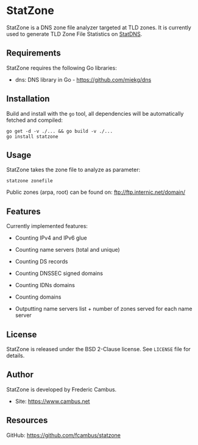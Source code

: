 # StatZone

StatZone is a DNS zone file analyzer targeted at TLD zones. It is currently used to generate TLD Zone File Statistics on [StatDNS](https://www.statdns.com).

## Requirements

StatZone requires the following Go libraries:

- dns: DNS library in Go - https://github.com/miekg/dns

## Installation

Build and install with the `go` tool, all dependencies will be automatically fetched and compiled:

	go get -d -v ./... && go build -v ./...
	go install statzone

## Usage

StatZone takes the zone file to analyze as parameter:

	statzone zonefile

Public zones (arpa, root) can be found on: ftp://ftp.internic.net/domain/

## Features

Currently implemented features:

- Counting IPv4 and IPv6 glue
- Counting name servers (total and unique)
- Counting DS records
- Counting DNSSEC signed domains
- Counting IDNs domains
- Counting domains

- Outputting name servers list + number of zones served for each name server

## License

StatZone is released under the BSD 2-Clause license. See `LICENSE` file for details.

## Author

StatZone is developed by Frederic Cambus.

- Site: https://www.cambus.net

## Resources

GitHub: https://github.com/fcambus/statzone
